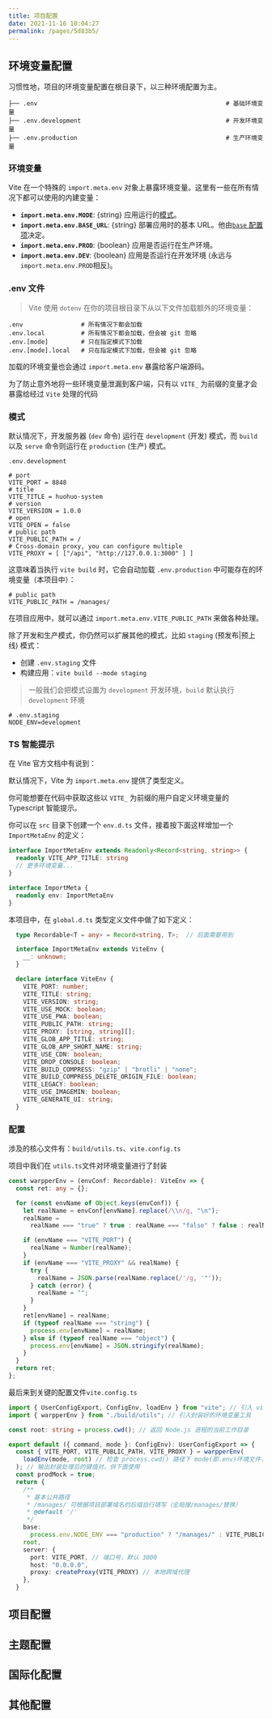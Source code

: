 ```yaml
---
title: 项目配置
date: 2021-11-16 10:04:27
permalink: /pages/5d83b5/
---
```

## 环境变量配置

习惯性地，项目的环境变量配置在根目录下，以三种环境配置为主。

```
├── .env                                                    # 基础环境变量
├── .env.development                                        # 开发环境变量
├── .env.production                                         # 生产环境变量
```

### 环境变量

Vite 在一个特殊的 `import.meta.env` 对象上暴露环境变量。这里有一些在所有情况下都可以使用的内建变量：

- **`import.meta.env.MODE`**: {string} 应用运行的[模式](https://cn.vitejs.dev/guide/env-and-mode.html#modes)。
- **`import.meta.env.BASE_URL`**: {string} 部署应用时的基本 URL。他由[`base` 配置项](https://cn.vitejs.dev/config/#base)决定。
- **`import.meta.env.PROD`**: {boolean} 应用是否运行在生产环境。
- **`import.meta.env.DEV`**: {boolean} 应用是否运行在开发环境 (永远与 `import.meta.env.PROD`相反)。

### .env 文件

> Vite 使用 `dotenv` 在你的项目根目录下从以下文件加载额外的环境变量：

```
.env                # 所有情况下都会加载
.env.local          # 所有情况下都会加载，但会被 git 忽略
.env.[mode]         # 只在指定模式下加载
.env.[mode].local   # 只在指定模式下加载，但会被 git 忽略
```

加载的环境变量也会通过 `import.meta.env` 暴露给客户端源码。

为了防止意外地将一些环境变量泄漏到客户端，只有以 `VITE_` 为前缀的变量才会暴露给经过 `Vite` 处理的代码

### 模式

默认情况下，开发服务器 (`dev` 命令) 运行在 `development` (开发) 模式，而 `build` 以及 `serve` 命令则运行在 `production` (生产) 模式。

`.env.development`

```
# port
VITE_PORT = 8848
# title
VITE_TITLE = huohuo-system
# version
VITE_VERSION = 1.0.0
# open
VITE_OPEN = false
# public path
VITE_PUBLIC_PATH = /
# Cross-domain proxy, you can configure multiple
VITE_PROXY = [ ["/api", "http://127.0.0.1:3000" ] ]
```

这意味着当执行 `vite build` 时，它会自动加载 `.env.production` 中可能存在的环境变量（本项目中）：

```
# public path
VITE_PUBLIC_PATH = /manages/
```

在项目应用中，就可以通过 `import.meta.env.VITE_PUBLIC_PATH` 来做各种处理。

除了开发和生产模式，你仍然可以扩展其他的模式，比如  `staging` (预发布|预上线) 模式：

- 创建 `.env.staging` 文件
- 构建应用：`vite build --mode staging`

> 一般我们会把模式设置为 `development` 开发环境，`build` 默认执行 `development` 环境

```
# .env.staging
NODE_ENV=development
```

### TS 智能提示

在 Vite 官方文档中有说到：

默认情况下，Vite 为 `import.meta.env` 提供了类型定义。

你可能想要在代码中获取这些以 `VITE_` 为前缀的用户自定义环境变量的 Typescript 智能提示。

你可以在 `src` 目录下创建一个 `env.d.ts` 文件，接着按下面这样增加一个 `ImportMetaEnv` 的定义：

```typescript
interface ImportMetaEnv extends Readonly<Record<string, string>> {
  readonly VITE_APP_TITLE: string
  // 更多环境变量...
}

interface ImportMeta {
  readonly env: ImportMetaEnv
}
```

本项目中，在 `global.d.ts` 类型定义文件中做了如下定义：

```typescript
  type Recordable<T = any> = Record<string, T>;  // 后面需要用到  

  interface ImportMetaEnv extends ViteEnv {
    __: unknown;
  }

  declare interface ViteEnv {
    VITE_PORT: number;
    VITE_TITLE: string;
    VITE_VERSION: string;
    VITE_USE_MOCK: boolean;
    VITE_USE_PWA: boolean;
    VITE_PUBLIC_PATH: string;
    VITE_PROXY: [string, string][];
    VITE_GLOB_APP_TITLE: string;
    VITE_GLOB_APP_SHORT_NAME: string;
    VITE_USE_CDN: boolean;
    VITE_DROP_CONSOLE: boolean;
    VITE_BUILD_COMPRESS: "gzip" | "brotli" | "none";
    VITE_BUILD_COMPRESS_DELETE_ORIGIN_FILE: boolean;
    VITE_LEGACY: boolean;
    VITE_USE_IMAGEMIN: boolean;
    VITE_GENERATE_UI: string;
  }
```

### 配置

涉及的核心文件有：`build/utils.ts`、`vite.config.ts`

项目中我们在 `utils.ts`文件对环境变量进行了封装

```typescript
const warpperEnv = (envConf: Recordable): ViteEnv => {
  const ret: any = {};

  for (const envName of Object.keys(envConf)) {
    let realName = envConf[envName].replace(/\\n/g, "\n");
    realName =
      realName === "true" ? true : realName === "false" ? false : realName;

    if (envName === "VITE_PORT") {
      realName = Number(realName);
    }
    if (envName === "VITE_PROXY" && realName) {
      try {
        realName = JSON.parse(realName.replace(/'/g, '"'));
      } catch (error) {
        realName = "";
      }
    }
    ret[envName] = realName;
    if (typeof realName === "string") {
      process.env[envName] = realName;
    } else if (typeof realName === "object") {
      process.env[envName] = JSON.stringify(realName);
    }
  }
  return ret;
};
```

最后来到关键的配置文件`vite.config.ts`

```typescript
import { UserConfigExport, ConfigEnv, loadEnv } from "vite"; // 引入 vite 自带的环境配置所需工具
import { warpperEnv } from "./build/utils"; // 引入封装好的环境变量工具

const root: string = process.cwd(); // 返回 Node.js 进程的当前工作目录

export default ({ command, mode }: ConfigEnv): UserConfigExport => {
  const { VITE_PORT, VITE_PUBLIC_PATH, VITE_PROXY } = warpperEnv(
    loadEnv(mode, root) // 检查 process.cwd() 路径下 mode(即.env)环境文件，输出NODE_ENV和VITE_开头的键值对
  ); // 输出封装处理后的键值对，供下面使用
  const prodMock = true;
  return {
    /**
     * 基本公共路径
     * /manages/ 可根据项目部署域名的后缀自行填写（全局搜/manages/替换）
     * @default '/'
     */
    base:
      process.env.NODE_ENV === "production" ? "/manages/" : VITE_PUBLIC_PATH,
    root,
    server: {
      port: VITE_PORT, // 端口号，默认 3000
      host: "0.0.0.0",
      proxy: createProxy(VITE_PROXY) // 本地跨域代理
    },
  }

```

## 项目配置



## 主题配置



## 国际化配置



## 其他配置